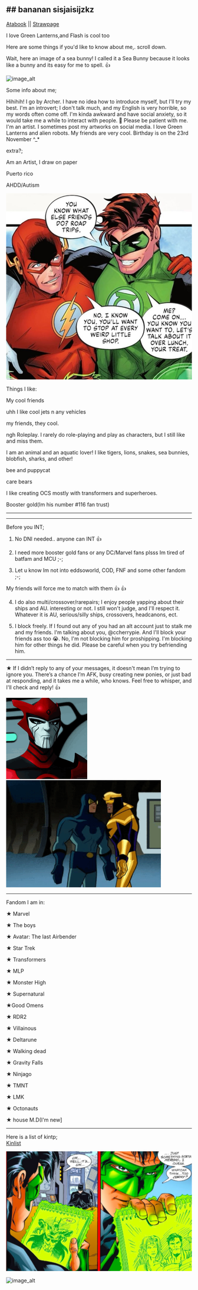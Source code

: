 ## ## bananan sisjaisijzkz



[Atabook](https://angelcake.atabook.org/)  ||  [Strawpage](https://ang3lcake.straw.page)

I love Green Lanterns,and Flash is cool too

 Here are some things if you'd like to know about me,. scroll down. 
 
 Wait, here an image of a sea bunny! I called it a Sea Bunny because it looks like a bunny and its easy for me to spell. 👍



![image_alt](https://github.com/metaleaterr/metaleaterr/blob/d58ec10c93743b3ac28a4ce429c9cb9ffcd97e70/qBaFCev.gif)



Some info about me;

Hihihih! I go by Archer. I have no idea how to introduce myself, but I'll try my best. I'm an introvert; I don't talk much, and my English is very horrible, so my words often come off. I'm kinda awkward and have social anxiety, so it would take me a while to interact with people. 🫠 Please be patient with me. I'm an artist. I sometimes post my artworks on social media. I love Green Lanterns and alien robots. My friends are very cool. Birthday is on the 23rd November ^_*

extra?;

Am an Artist, I draw on paper

Puerto rico

AHDD/Autism

![image_alt](https://github.com/StaticSh0ck/StaticSh0ck/blob/d1268c9e77cc3c6447c012d9cc4a2e234f88f5b4/97602c8032d6f4e57c4cb9797dde21ce.jpg)




Things I like:

My cool friends

uhh I like cool jets n any vehicles 

my friends, they cool. 


ngh Roleplay. I rarely do role-playing and play as characters, but I still like and miss them.

I am an animal and an aquatic lover! I like tigers, lions, snakes, sea bunnies, blobfish, sharks, and other!

bee and puppycat

care bears

I like creating OCS mostly with transformers and superheroes.

Booster gold(Im his number #116 fan trust)
_______________________________________
____________________________________

Before you INT; 

1. No DNI needed.. anyone can INT 👍 

 
 2.   I need more booster gold fans or any DC/Marvel fans plsss  Im tired of batfam and MCU ;-;
  
3. Let u know Im not into eddsoworld, COD, FNF and some other fandom ;-;

My friends will force me to match with them  👍  👍 

4. I do also multi/crossover/rarepairs; I enjoy people yapping about their ships and AU. interesting or not. I still won't judge, and I'll respect it. Whatever it is AU, serious/silly ships, crossovers, headcanons, ect.

5. I block freely. If I found out any of you had an alt account just to stalk me and my friends. I'm talking about you, @ccherrypie. And I'll block your friends ass too 😭. No, I'm not blocking him for proshipping. I'm blocking him for other things he did.
Please be careful when you try befriending him.

___________________________________________________________________________
 
 ★ If I didn’t reply to any of your messages, it doesn't mean I’m trying to ignore you. There’s a chance I’m AFK, busy creating new ponies, or just bad at responding, and it takes me a while, who knows. Feel free to whisper, and I'll check and reply! 👍



![image_alt](https://github.com/StaticSh0ck/StaticSh0ck/blob/58d93dbd6b55d6a11a20ad12eba3141e75a66ad3/razer-red-lantern.gif) ![image alt](https://github.com/StaticSh0ck/StaticSh0ck/blob/main/tumblr_637b15c1503a5f7c36da23587d3b5fd5_76ef5aa0_500.gif?raw=true)

 
___________________________________________________________________________
Fandom I am in: 

★  Marvel

★ The boys

★ Avatar: The last Airbender

★ Star Trek

★ Transformers

★ MLP

★ Monster High

★ Supernatural

★Good Omens

★ RDR2

★ Villainous

★ Deltarune

★ Walking dead

★ Gravity Falls

★ Ninjago

★ TMNT

★ LMK

★ Octonauts 

★ house M.D(I'm new]



___________________________________________________________________________

Here is a list of kintp;   
[Kinlist](https://ang3lcake.straw.page/kins)
 
 ![image_alt](https://github.com/StaticSh0ck/StaticSh0ck/blob/4f8d446d160b0167330cfcf5c6869e950732a126/Screenshot%202025-06-16%204.02.48%20AM.png)

![image_alt](https://github.com/metaleaterr/metaleaterr/blob/bdd12a4e77645ea51e2a3a08c8b93002aae03304/35034-C134AAEF-EF43-467C-818E-FF4F7A219AAD-0-1470508314.gif)
